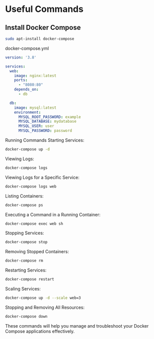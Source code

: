# Useful Commands

## Install Docker Compose
```bash
sudo apt-install docker-compose
```

docker-compose.yml

```yaml
version: '3.8'

services:
  web:
    image: nginx:latest
    ports:
      - "8080:80"
    depends_on:
      - db

  db:
    image: mysql:latest
    environment:
      MYSQL_ROOT_PASSWORD: example
      MYSQL_DATABASE: mydatabase
      MYSQL_USER: user
      MYSQL_PASSWORD: password

```

Running Commands
Starting Services:
```bash
docker-compose up -d
```

Viewing Logs:
```bash
docker-compose logs
```

Viewing Logs for a Specific Service:
```bash
docker-compose logs web
```

Listing Containers:
```bash
docker-compose ps
```

Executing a Command in a Running Container:
```bash
docker-compose exec web sh
```

Stopping Services:
```bash
docker-compose stop
```

Removing Stopped Containers:
```bash
docker-compose rm
```

Restarting Services:
```bash
docker-compose restart
```

Scaling Services:
```bash
docker-compose up -d --scale web=3
```

Stopping and Removing All Resources:
```bash
docker-compose down
```

These commands will help you manage and troubleshoot your Docker Compose applications effectively.
